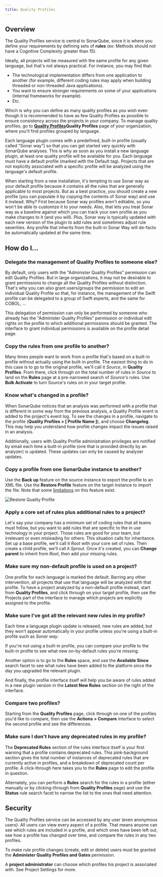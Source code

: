```yaml
---
title: Quality Profiles
---
```


## Overview

The Quality Profiles service is central to SonarQube, since it is where you define your requirements by defining sets of **rules** (ex: Methods should not have a Cognitive Complexity greater than 15).

Ideally, all projects will be measured with the same profile for any given language, but that's not always practical. For instance, you may find that:

* The technological implementation differs from one application to another (for example, different coding rules may apply when building threaded or non-threaded Java applications).
* You want to ensure stronger requirements on some of your applications (internal frameworks for example).
* Etc.

Which is why you can define as many quality profiles as you wish even though it is recommended to have as few Quality Profiles as possible to ensure consistency across the projects in your company. To manage quality profiles, go to <!-- sonarqube -->[**Quality Profiles**](/#sonarqube#/profiles)<!-- /sonarqube --><!-- sonarcloud -->**Quality Profiles** page of your organization<!-- /sonarcloud -->, where you'll find profiles grouped by language.

Each language plugin comes with a predefined, built-in profile (usually called "Sonar way") so that you can get started very quickly with SonarQube analyses. This is why as soon as you install a new language plugin, at least one quality profile will be available for you. Each language must have a default profile (marked with the Default tag). Projects that are not explicitly associated with a specific profile will be analyzed using the language's default profile.

When starting from a new installation, it's tempting to use Sonar way as your default profile because it contains all the rules that are generally applicable to most projects. But as a best practice, you should create a new profile (you can populate it by copying the contents of Sonar way) and use it instead. Why? First because Sonar way profiles aren't editable, so you won't be able to customize it to your needs. Also, that lets you treat Sonar way as a baseline against which you can track your own profile as you make changes to it (and you will). Plus, Sonar way is typically updated with each new version of the plugin to add rules and sometimes adjust rule severities. Any profile that inherits from the built-in Sonar Way will de-facto be automatically updated at the same time.

## How do I...

### Delegate the management of Quality Profiles to someone else?

By default, only users with the "Administer Quality Profiles" permission can edit Quality Profiles. But in large organizations, it may not be desirable to grant permissions to change all the Quality Profiles without distinction. That's why you can also grant users/groups the permission to edit an individual Quality Profile so that, for instance, the management of the Swift profile can be delegated to a group of Swift experts, and the same for COBOL, ...

This delegation of permission can only be performed by someone who already has the "Administer Quality Profiles" permission or individual edit rights on the profile to which additional permissions should be granted. The interface to grant individual permissions is available on the profile detail page.

### Copy the rules from one profile to another?

Many times people want to work from a profile that's based on a built-in profile without actually using the built-in profile. The easiest thing to do in this case is to go to the original profile, we'll call it _Source_, in **Quality Profiles**. From there, click through on the total number of rules in _Source_ to land on the **Rules** page at a pre-narrowed search of _Source_'s rules. Use **Bulk Activate** to turn Source's rules on in your target profile.

### Know what's changed in a profile?

When SonarQube notices that an analysis was performed with a profile that is different in some way from the previous analysis, a Quality Profile event is added to the project's event log. To see the changes in a profile, navigate to the profile (**Quality Profiles > [ Profile Name ]**), and choose **Changelog**. This may help you understand how profile changes impact the issues raised in an analysis.

Additionally, users with Quality Profile administration privileges are notified by email each time a built-in profile (one that is provided directly by an analyzer) is updated. These updates can only be caused by analyzer updates.

### Copy a profile from one SonarQube instance to another?

Use the **Back up** feature on the source instance to export the profile to an XML file. Use the **Restore Profile** feature on the target instance to import the file. Note that some [limitations](https://jira.sonarsource.com/browse/SONAR-5366) on this feature exist.

![Restore Quality Profile](/images/restore-quality-profile.jpeg)

### Apply a core set of rules plus additional rules to a project?

Let's say your company has a minimum set of coding rules that all teams must follow, but you want to add rules that are specific to the in use technology in your project. Those rules are good for your team, but irrelevant or even misleading for others. This situation calls for inheritance. Set up a base profile, we'll call it _Root_ with your core set of rules. Then create a child profile, we'll call it _Sprout_. Once it's created, you can **Change parent** to inherit from _Root_, then add your missing rules.

### Make sure my non-default profile is used on a project?

One profile for each language is marked the default. Barring any other intervention, all projects that use that language will be analyzed with that profile. To have a project analyzed by a non-default profile instead, start from **Quality Profiles**, and click through on your target profile, then use the Projects part of the interface to manage which projects are explicitly assigned to the profile.

### Make sure I've got all the relevant new rules in my profile?

Each time a language plugin update is released, new rules are added, but they won't appear automatically in your profile unless you're using a built-in profile such as _Sonar way_.

If you're not using a built-in profile, you can compare your profile to the built-in profile to see what new on-by-default rules you're missing.

Another option is to go to the **Rules** space, and use the **Available Since** search facet to see what rules have been added to the platform since the day you upgraded the relevant plugin.

And finally, the profile interface itself will help you be aware of rules added in a new plugin version in the **Latest New Rules** section on the right of the interface.

### Compare two profiles?

Starting from the **Quality Profiles** page, click through on one of the profiles you'd like to compare, then use the **Actions > Compare** interface to select the second profile and see the differences.

### Make sure I don't have any deprecated rules in my profile?

The **Deprecated Rules** section of the rules interface itself is your first warning that a profile contains deprecated rules. This pink-background section gives the total number of instances of deprecated rules that are currently active in profiles, and a breakdown of deprecated count per profile. A click-through here takes you to the **Rules** page to edit the profile in question.

Alternately, you can perform a **Rules** search for the rules in a profile (either manually or by clicking-through from **Quality Profiles** page) and use the **Status** rule search facet to narrow the list to the ones that need attention.

## Security

The Quality Profiles service can be accessed by any user (even anonymous users). All users can view every aspect of a profile. That means anyone can see which rules are included in a profile, and which ones have been left out, see how a profile has changed over time, and compare the rules in any two profiles.

To make rule profile changes (create, edit or delete) users must be granted the **Administer Quality Profiles and Gates** permission.

A **project administrator** can choose which profiles his project is associated with. See Project Settings for more.

